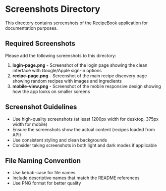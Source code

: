 # Screenshots Directory

This directory contains screenshots of the RecipeBook application for documentation purposes.

## Required Screenshots

Please add the following screenshots to this directory:

1. **login-page.png** - Screenshot of the login page showing the clean interface with Google/Apple sign-in options
2. **recipe-page.png** - Screenshot of the main recipe discovery page showing random recipes with images and ingredients
3. **mobile-view.png** - Screenshot of the mobile responsive design showing how the app looks on smaller screens

## Screenshot Guidelines

- Use high-quality screenshots (at least 1200px width for desktop, 375px width for mobile)
- Ensure the screenshots show the actual content (recipes loaded from API)
- Use consistent styling and clean backgrounds
- Consider taking screenshots in both light and dark modes if applicable

## File Naming Convention

- Use kebab-case for file names
- Include descriptive names that match the README references
- Use PNG format for better quality
